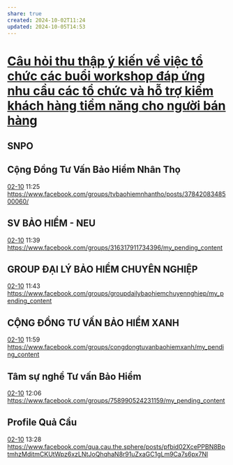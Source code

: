 ```yaml
---
share: true
created: 2024-10-02T11:24
updated: 2024-10-05T14:53
---
```

# [Câu hỏi thu thập ý kiến về việc tổ chức các buổi workshop đáp ứng nhu cầu các tổ chức và hỗ trợ kiếm khách hàng tiềm năng cho người bán hàng](./Nghi%C3%AAn%20c%E1%BB%A9u%20ng%C6%B0%E1%BB%9Di%20d%C3%B9ng/C%C3%A2u%20h%E1%BB%8Fi%20thu%20th%E1%BA%ADp%20%C3%BD%20ki%E1%BA%BFn%20v%E1%BB%81%20vi%E1%BB%87c%20t%E1%BB%95%20ch%E1%BB%A9c%20c%C3%A1c%20bu%E1%BB%95i%20workshop%20%C4%91%C3%A1p%20%E1%BB%A9ng%20nhu%20c%E1%BA%A7u%20c%C3%A1c%20t%E1%BB%95%20ch%E1%BB%A9c%20v%C3%A0%20h%E1%BB%97%20tr%E1%BB%A3%20ki%E1%BA%BFm%20kh%C3%A1ch%20h%C3%A0ng%20ti%E1%BB%81m%20n%C4%83ng%20cho%20ng%C6%B0%E1%BB%9Di%20b%C3%A1n%20h%C3%A0ng.md)
## SNPO
## Cộng Đồng Tư Vấn Bảo Hiểm Nhân Thọ
[02-10](02-10.md) 11:25 https://www.facebook.com/groups/tvbaohiemnhantho/posts/3784208348500060/

## SV BẢO HIỂM - NEU
[02-10](02-10.md) 11:39 https://www.facebook.com/groups/316317911734396/my_pending_content

## GROUP ĐẠI LÝ BẢO HIỂM CHUYÊN NGHIỆP
[02-10](02-10.md) 11:43 https://www.facebook.com/groups/groupdailybaohiemchuyennghiep/my_pending_content

## CỘNG ĐỒNG TƯ VẤN BẢO HIỂM XANH
[02-10](02-10.md) 11:59 https://www.facebook.com/groups/congdongtuvanbaohiemxanh/my_pending_content

## Tâm sự nghề Tư vấn Bảo Hiểm
[02-10](02-10.md) 12:06 https://www.facebook.com/groups/758990524231159/my_pending_content

## Profile Quả Cầu
[02-10](02-10.md) 13:28 https://www.facebook.com/qua.cau.the.sphere/posts/pfbid02XcePPBN8BptmhzMditmCKUtWpz6xzLNtJoQhqhaN8r91uZxaGC1gLm9Ca7s6px7Nl